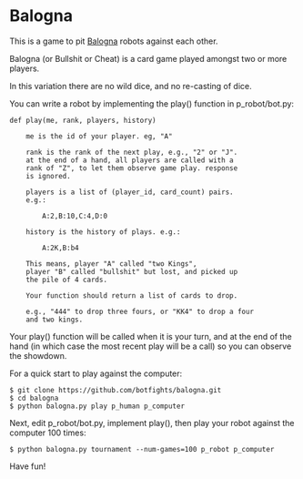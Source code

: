 Balogna
=======

This is a game to pit [Balogna][1] robots against each other.

Balogna (or Bullshit or Cheat) is a card game played amongst two or 
more players.

In this variation there are no wild dice, and no re-casting of dice.

You can write a robot by implementing the play() function in 
p\_robot/bot.py:

    def play(me, rank, players, history)

        me is the id of your player. eg, "A"

        rank is the rank of the next play, e.g., "2" or "J".
        at the end of a hand, all players are called with a
        rank of "Z", to let them observe game play. response
        is ignored.

        players is a list of (player_id, card_count) pairs.
        e.g.:
            
            A:2,B:10,C:4,D:0

        history is the history of plays. e.g.:

            A:2K,B:b4

        This means, player "A" called "two Kings",
        player "B" called "bullshit" but lost, and picked up
        the pile of 4 cards.

        Your function should return a list of cards to drop.

        e.g., "444" to drop three fours, or "KK4" to drop a four
        and two kings.

Your play() function will be called when it is your turn,
and at the end of the hand (in which case the most recent play
will be a call) so you can observe the showdown.

For a quick start to play against the computer:

    $ git clone https://github.com/botfights/balogna.git
    $ cd balogna
    $ python balogna.py play p_human p_computer

Next, edit p\_robot/bot.py, implement play(), then play your
robot against the computer 100 times:

    $ python balogna.py tournament --num-games=100 p_robot p_computer

Have fun!

[1]: https://en.wikipedia.org/wiki/Cheat_(game)
